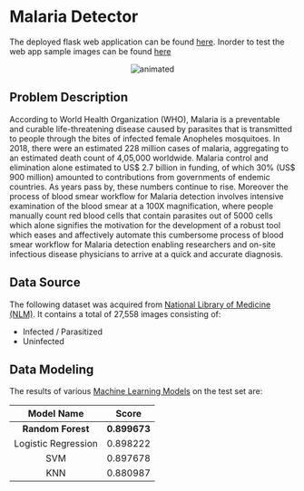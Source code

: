 # Malaria Detector

The deployed flask web application can be found [here](https://malaria-detector-aidi1002.herokuapp.com/). Inorder to test the web app sample images can be found [here](https://github.com/sagunesh-grover/AIDI-1002-Project/tree/main/4-Delivery%20%26%20Acceptance/Input_Cell_Images)

<p align="center">
  <img src="https://github.com/sagunesh-grover/AIDI-1002-Project/blob/main/4-Delivery%20%26%20Acceptance/Deployed-Web-App-Code/project_demo.gif" alt="animated" />
</p>



## Problem Description
According to World Health Organization (WHO), Malaria is a preventable and curable life-threatening disease caused by parasites that is transmitted to people through the bites of infected female Anopheles mosquitoes. In 2018, there were an estimated 228 million cases of malaria, aggregating to an estimated death count of 4,05,000 worldwide. Malaria control and elimination alone estimated to US$ 2.7 billion in funding, of which 30% (US$ 900 million) amounted to contributions from governments of endemic countries. As years pass by, these numbers continue to rise.
Moreover the process of blood smear workflow for Malaria detection involves intensive examination of the blood smear at a 100X magnification, where people manually count red blood cells that contain parasites out of 5000 cells which alone signifies the motivation for the development of a robust tool which eases and affectively automate this cumbersome process of blood smear workflow for Malaria detection enabling researchers and on-site infectious disease physicians to arrive at a quick and accurate diagnosis.

## Data Source
The following dataset was acquired from [National Library of Medicine (NLM)](https://lhncbc.nlm.nih.gov/publication/pub9932). It contains a total of 27,558 images consisting of:
* Infected / Parasitized
*	Uninfected



## Data Modeling
The results of various [Machine Learning Models](https://github.com/sagunesh-grover/AIDI-1002-Project/blob/main/3-ML%20Modeling%20%26%20Evaluation/Final%20Model%20Code-Sagunesh%20Grover.ipynb) on the test set are:

|      Model Name     |   Score  |
|:-------------------:|:--------:|
|    **Random Forest**    | **0.899673** |
| Logistic Regression | 0.898222 |
|         SVM         | 0.897678 |
|         KNN         | 0.880987 |

